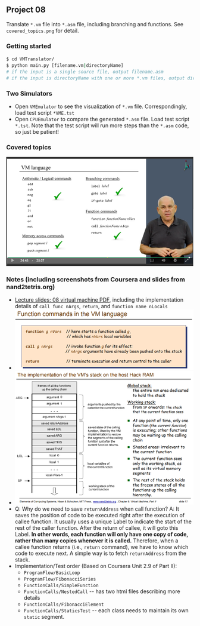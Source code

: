 ## Project 08

Translate `*.vm` file into `*.asm` file, including branching and functions. See `covered_topics.png` for detail.

### Getting started

```bash
$ cd VMTranslator/
$ python main.py [filename.vm|directoryName]
# if the input is a single source file, output filename.asm
# if the input is directoryName with one or more *.vm files, output directoryName.asm
```

### Two Simulators

* Open `VMEmulator` to see the visualization of `*.vm` file. Correspondingly, load test script `*VME.tst`
* Open `CPUEmulator` to compare the generated `*.asm` file. Load test script `*.tst`. Note that the test script will run more steps than the `*.asm` code, so just be patient!


### Covered topics
![covered topics](./covered_topics.png)


### Notes (including screenshots from Coursera and slides from nand2tetris.org)
* [Lecture slides: 08 virtual machine PDF](http://nand2tetris.org/lectures/PDF/lecture%2008%20virtual%20machine%20II.pdf), including the implementation details of `call func nArgs`, `return`, and `function name nLocals`
* ![function commands](./screenshots/1.png)
* ![VM stack](./screenshots/2.png)
* Q: Why do we need to save `returnAddress` when call function?
A: It saves the position of code to be executed right after the execution of callee function. It usually uses a unique Label to indicate the start of the rest of the caller function. After the return of callee, it will goto this Label. **In other words, each function will only have one copy of code, rather than many copies whenever it is called.** Therefore, when a callee function returns (i.e., `return` command), we have to know which code to execute next. A simple way is to fetch `returnAddress` from the stack.
* Implementation/Test order (Based on Coursera Unit 2.9 of Part II): 
  * `ProgramFlow/BasicLoop`
  * `ProgramFlow/FibonacciSeries`
  * `FunctionCalls/SimpleFunction`
  * `FunctionCalls/NestedCall` -- has two html files describing more details
  * `FunctionCalls/FibonacciElement`
  * `FunctionCalls/StaticsTest` -- each class needs to maintain its own `static` segment.
